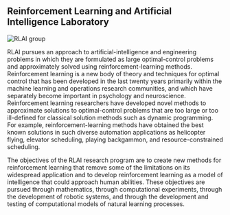 ## Reinforcement Learning and Artificial Intelligence Laboratory

<img src="images/emoticons/RLAIgroup2016.jpg" alt="RLAI group" class="inline"/>

RLAI pursues an approach to artificial-intelligence and engineering problems in which they are formulated as large optimal-control problems and approximately solved using reinforcement-learning methods. Reinforcement learning is a new body of theory and techniques for optimal control that has been developed in the last twenty years primarily within the machine learning and operations research communities, and which have separately become important in psychology and neuroscience. Reinforcement learning researchers have developed novel methods to approximate solutions to optimal-control problems that are too large or too ill-defined for classical solution methods such as dynamic programming. For example, reinforcement-learning methods have obtained the best known solutions in such diverse automation applications as helicopter flying, elevator scheduling, playing backgammon, and resource-constrained scheduling.

The objectives of the RLAI research program are to create new methods for reinforcement learning that remove some of the limitations on its widespread application and to develop reinforcement learning as a model of intelligence that could approach human abilities. These objectives are pursued through mathematics, through computational experiments, through the development of robotic systems, and through the development and testing of computational models of natural learning processes.

